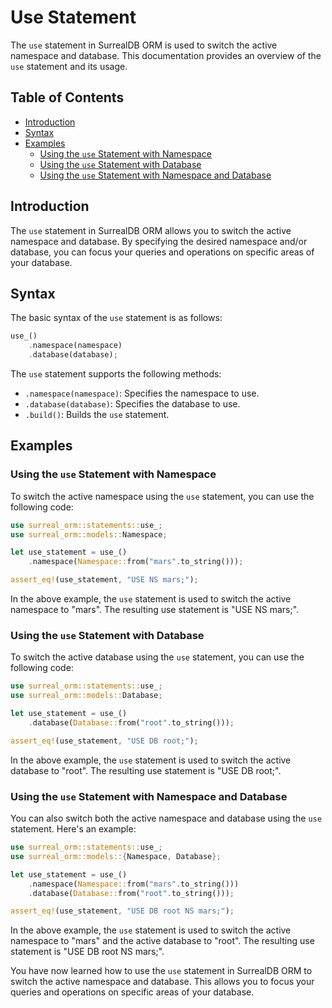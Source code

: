 # Use Statement

The `use` statement in SurrealDB ORM is used to switch the active namespace and database.
This documentation provides an overview of the `use` statement and its usage.

## Table of Contents

- [Introduction](#introduction)
- [Syntax](#syntax)
- [Examples](#examples)
  - [Using the `use` Statement with Namespace](#using-the-use-statement-with-namespace)
  - [Using the `use` Statement with Database](#using-the-use-statement-with-database)
  - [Using the `use` Statement with Namespace and Database](#using-the-use-statement-with-namespace-and-database)

## Introduction

The `use` statement in SurrealDB ORM allows you to switch the active namespace and database.
By specifying the desired namespace and/or database, you can focus your queries and operations on specific areas of your database.

## Syntax

The basic syntax of the `use` statement is as follows:

```rust
use_()
    .namespace(namespace)
    .database(database);
```

The `use` statement supports the following methods:

- `.namespace(namespace)`: Specifies the namespace to use.
- `.database(database)`: Specifies the database to use.
- `.build()`: Builds the `use` statement.

## Examples

### Using the `use` Statement with Namespace

To switch the active namespace using the `use` statement, you can use the following code:

```rust
use surreal_orm::statements::use_;
use surreal_orm::models::Namespace;

let use_statement = use_()
    .namespace(Namespace::from("mars".to_string()));

assert_eq!(use_statement, "USE NS mars;");
```

In the above example, the `use` statement is used to switch the active namespace to "mars". The resulting use statement is "USE NS mars;".

### Using the `use` Statement with Database

To switch the active database using the `use` statement, you can use the following code:

```rust
use surreal_orm::statements::use_;
use surreal_orm::models::Database;

let use_statement = use_()
    .database(Database::from("root".to_string()));

assert_eq!(use_statement, "USE DB root;");
```

In the above example, the `use` statement is used to switch the active database to "root". The resulting use statement is "USE DB root;".

### Using the `use` Statement with Namespace and Database

You can also switch both the active namespace and database using the `use` statement. Here's an example:

```rust
use surreal_orm::statements::use_;
use surreal_orm::models::{Namespace, Database};

let use_statement = use_()
    .namespace(Namespace::from("mars".to_string()))
    .database(Database::from("root".to_string()));

assert_eq!(use_statement, "USE DB root NS mars;");
```

In the above example, the `use` statement is used to switch the active namespace to "mars"
and the active database to "root". The resulting use statement is "USE DB root NS mars;".

You have now learned how to use the `use` statement in SurrealDB ORM to switch the active
namespace and database. This allows you to focus your queries and operations on specific areas of your database.
